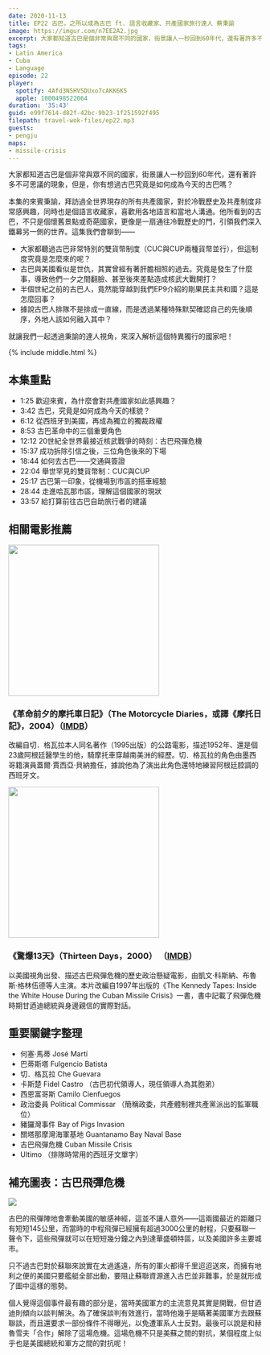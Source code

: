 ```yaml
---
date: 2020-11-13
title: EP22 古巴，之所以成為古巴 ft. 語言收藏家、共產國家旅行達人 蔡秉諭
image: https://imgur.com/n7EE2A2.jpg
excerpt: 大家都知道古巴是個非常與眾不同的國家，街景讓人一秒回到60年代，還有著許多不可思議的現象，但是，你有想過古巴究竟是如何成為今天的古巴嗎？本集的來賓秉諭，拜訪過全世界現存的所有共產國家，對於冷戰歷史及共產制度非常感興趣，同時也是個語言收藏家，喜歡用各地語言和當地人溝通。他所看到的古巴，不只是個懷舊景點或奇葩國家，更像是一扇通往冷戰歷史的門，引領我們深入鐵幕另一側的世界。就讓我們一起透過秉諭的達人視角，來深入解析這個特異獨行的國家吧！
tags:
- Latin America
- Cuba
- Language
episode: 22
player:
  spotify: 4Afd3N5HV5DUxo7cAKK6K5
  apple: 1000498522064
duration: '35:43'
guid: e99f7614-d82f-42bc-9b23-1f251592f495
filepath: travel-wok-files/ep22.mp3
guests:
- pengju
maps:
- missile-crisis
---
```


大家都知道古巴是個非常與眾不同的國家，街景讓人一秒回到60年代，還有著許多不可思議的現象，但是，你有想過古巴究竟是如何成為今天的古巴嗎？ 

本集的來賓秉諭，拜訪過全世界現存的所有共產國家，對於冷戰歷史及共產制度非常感興趣，同時也是個語言收藏家，喜歡用各地語言和當地人溝通。他所看到的古巴，不只是個懷舊景點或奇葩國家，更像是一扇通往冷戰歷史的門，引領我們深入鐵幕另一側的世界。這集我們會聊到——

* 大家都聽過古巴非常特別的雙貨幣制度（CUC與CUP兩種貨幣並行），但這制度究竟是怎麼來的呢？ 
* 古巴與美國看似是世仇，其實曾經有著肝膽相照的過去。究竟是發生了什麼事，導致他們一夕之間翻臉、甚至後來差點造成核武大戰開打？ 
* 半個世紀之前的古巴人，竟然能穿越到我們EP9介紹的剛果民主共和國？這是怎麼回事？ 
* 據說古巴人排隊不是排成一直線，而是透過某種特殊默契確認自己的先後順序，外地人該如何融入其中？ 

就讓我們一起透過秉諭的達人視角，來深入解析這個特異獨行的國家吧！ 



{% include middle.html %}

## 本集重點

* 1:25 歡迎來賓，為什麼會對共產國家如此感興趣？
* 3:42 古巴，究竟是如何成為今天的樣貌？
* 6:12 從西班牙到美國，再成為獨立的獨裁政權
* 8:53 古巴革命中的三個重要角色
* 12:12 20世紀全世界最接近核武戰爭的時刻：古巴飛彈危機
* 15:37 成功拆除引信之後，三位角色後來的下場
* 18:44 如何去古巴——交通與簽證
* 22:04 舉世罕見的雙貨幣制：CUC與CUP
* 25:17 古巴第一印象，從機場到市區的搭車經驗
* 28:44 走進哈瓦那市區，理解這個國家的現狀
* 33:57 給打算前往古巴自助旅行者的建議

## 相關電影推薦

<img src="https://m.media-amazon.com/images/M/MV5BOTNmZTgyMzAtMTUwZC00NjAwLTk4MjktODllYTY5YTUwN2YwXkEyXkFqcGdeQXVyMTQxNzMzNDI@._V1_.jpg" style="width: 300px">

### 《革命前夕的摩托車日記》（The Motorcycle Diaries，或譯《摩托日記》，2004）（[IMDB](https://www.imdb.com/title/tt0318462)）

改編自切．格瓦拉本人同名著作（1995出版）的公路電影，描述1952年、還是個23歲阿根廷醫學生的他，騎摩托車穿越南美洲的經歷。切．格瓦拉的角色由墨西哥籍演員蓋爾·賈西亞·貝納擔任，據說他為了演出此角色還特地練習阿根廷腔調的西班牙文。

<img src="https://m.media-amazon.com/images/M/MV5BZDM5NzBkZWMtZDY2Ny00OGMxLTgzMDUtZDZkNzRhM2M5MDIxL2ltYWdlL2ltYWdlXkEyXkFqcGdeQXVyMTQxNzMzNDI@._V1_.jpg" style="width: 300px">

### 《驚爆13天》（Thirteen Days，2000） （[IMDB](https://www.imdb.com/title/tt0146309/)）

以美國視角出發、描述古巴飛彈危機的歷史政治懸疑電影，由凱文·科斯納、布魯斯·格林伍德等人主演。本片改編自1997年出版的《The Kennedy Tapes: Inside the White House During the Cuban Missile Crisis》一書，書中記載了飛彈危機時期甘迺迪總統與身邊親信的實際對話。

## 重要關鍵字整理

* 何塞·馬蒂 José Martí
* 巴蒂斯塔 Fulgencio Batista
* 切．格瓦拉 Che Guevara
* 卡斯楚 Fidel Castro （古巴初代領導人，現任領導人為其胞弟）
* 西恩富哥斯 Camilo Cienfuegos
* 政治委員 Political Commissar （簡稱政委，共產體制裡共產黨派出的監軍職位）
* 豬玀灣事件 Bay of Pigs Invasion
* 關塔那摩灣海軍基地 Guantanamo Bay Naval Base
* 古巴飛彈危機 Cuban Missile Crisis
* Ultimo （排隊時常用的西班牙文單字）

## 補充圖表：古巴飛彈危機

![](https://imgur.com/9PkPDOx.jpg)

古巴的飛彈陣地會牽動美國的敏感神經，這並不讓人意外——這兩國最近的距離只有短短145公里，而當時的中程飛彈已經擁有超過3000公里的射程，只要蘇聯一聲令下，這些飛彈就可以在短短幾分鐘之內到達華盛頓特區，以及美國許多主要城市。

只不過古巴對於蘇聯來說實在太過遙遠，所有的軍火都得千里迢迢送來，而擁有地利之便的美國只要艦艇全部出動，要阻止蘇聯資源進入古巴並非難事，於是就形成了圖中這樣的態勢。

個人覺得這個事件最有趣的部分是，當時美國軍方的主流意見其實是開戰，但甘迺迪則傾向以談判解決。為了確保談判有效進行，當時他幾乎是瞞著美國軍方去跟蘇聯談，而且還要求一部份條件不得曝光，以免遭軍系人士反對。最後可以說是和赫魯雪夫「合作」解除了這場危機。這場危機不只是美蘇之間的對抗，某個程度上似乎也是美國總統和軍方之間的對抗呢！
